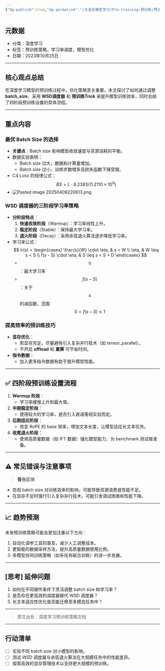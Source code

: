 ```yaml
---
{"dg-publish":true,"dg-permalink":"/大语言模型学习/Pre-training-预训练/预训练过程/预训练策略","dg-home":false,"dg-description":"在此输入笔记的描述","dg-hide":false,"dg-hide-title":false,"dg-show-backlinks":true,"dg-show-local-graph":true,"dg-show-inline-title":true,"dg-pinned":false,"dg-passphrase":"在此输入访问密码","dg-enable-mathjax":false,"dg-enable-mermaid":false,"dg-enable-uml":false,"dg-note-icon":0,"dg-enable-dataview":false,"tags":["NLP"],"permalink":"/大语言模型学习/Pre-training-预训练/预训练过程/预训练策略/","dgShowBacklinks":true,"dgShowLocalGraph":true,"dgShowInlineTitle":true,"dgPassFrontmatter":true,"noteIcon":0,"created":"2025-04-09T22:02:28.000+08:00","updated":"2025-04-13T13:06:02.504+08:00"}
---
```




## 元数据
- 分类：深度学习
- 标签：预训练策略，学习率调度，模型优化
- 日期：2023年10月25日

---



## 核心观点总结
在深度学习模型的预训练过程中，优化策略至关重要。本文探讨了如何通过调整 **batch_size**、采用 **WSD调度器** 和 **预训练Trick** 来提升模型训练效率，同时总结了四阶段预训练设置的具体流程。

---



## 重点内容

### 最优 Batch Size 的选择
- **关键点**：Batch size 影响模型收敛速度与资源消耗的平衡。
- 数据实验表明：
  - Batch size 过大，数据和计算量增加。
  - Batch size 过小，训练步数增多且损失函数下降受限。
- C4 Loss 的规律公式：
  $$
  BS = L \cdot 6.2393 / (1.2110 \times 10^9)
  $$
- ![Pasted image 20250409220613.png](/img/user/%E9%99%84%E4%BB%B6/Pasted%20image%2020250409220613.png)


### WSD 调度器的三阶段学习率策略
- **分阶段特点**：
  1. **快速收敛阶段**（Warmup）：学习率线性上升。
  2. **稳定阶段**（Stable）：保持最大学习率。
  3. **退火阶段**（Decay）：采用余弦退火算法逐步降低学习率。
- 学习率公式：
  $$
  lr(s) =
  \begin{cases} 
    \frac{s}{W} \cdot \eta, & s < W \\ 
    \eta, & W \leq s < S \\ 
    f(s - S) \cdot \eta, & S \leq s < S + D
  \end{cases}
  $$
  - $$\eta$$：最大学习率  
  - $$f(s - S)$$：关于 $$s$$ 的减函数，范围 $$0 < f(s - S) \leq 1$$


### 提高效率的预训练技巧
- **显存优化**：
  - 若显存充足，尽量避免引入复杂并行技术（如 tensor_parallel）。
  - 不开启 **offload** 和 **重算** 可节省时间。
- **指令数据**：
  - 加入更多指令数据有助于提升模型性能。

---



## ✅ 四阶段预训练设置流程
1. **Warmup 阶段**：
   - 学习率缓慢上升到最大值。
2. **中期稳定阶段**：
   - 使用较大的学习率，是否引入衰减需视实验而定。
3. **后期适应阶段**：
   - 改变 RoPE 的 base 频率，增加文本长度，让模型适应长文本任务。
4. **收尾退火阶段**：
   - 使用高质量数据（如 IFT 数据）强化模型能力，为 benchmark 测试做准备。

---



## ⚠ 常见错误与注意事项
> **警告区块**  
- 忽视 batch size 对训练效率的影响，可能导致资源浪费或性能不足。  
- 在显存不足时强行引入复杂并行技术，可能引发调试困难和性能下降。

---



## 📈 趋势预测
未来预训练策略可能会更加注重以下方向：
1. 自动化调参工具的普及，减少人工调整成本。
2. 更智能的数据采样方法，提升高质量数据使用比例。
3. 多模型协同训练策略（如多任务联合训练）的进一步发展。

---



## [思考] 延伸问题
1. 如何在不同硬件条件下灵活调整 batch size 和学习率？
2. 是否存在更高效的调度器替代 WSD 调度器？
3. 长文本适应性优化是否能迁移至多模态任务中？

---

> 原文出处：深度学习预训练策略文档

---



## 行动清单
- [ ] 实验不同 batch size 对小模型的影响。
- [ ] 测试 WSD 调度器与余弦退火算法在大规模任务中的性能差异。
- [ ] 探索高效的显存管理技术以支持更大规模的预训练。
